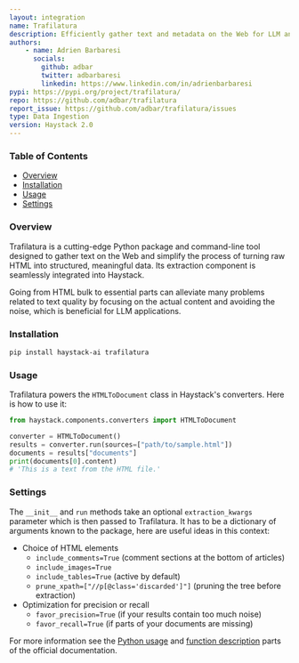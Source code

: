 ```yaml
---
layout: integration
name: Trafilatura
description: Efficiently gather text and metadata on the Web for LLM and RAG
authors:
    - name: Adrien Barbaresi
      socials:
        github: adbar
        twitter: adbarbaresi
        linkedin: https://www.linkedin.com/in/adrienbarbaresi
pypi: https://pypi.org/project/trafilatura/
repo: https://github.com/adbar/trafilatura
report_issue: https://github.com/adbar/trafilatura/issues
type: Data Ingestion
version: Haystack 2.0
---
```



### Table of Contents

- [Overview](#overview)
- [Installation](#installation)
- [Usage](#usage)
- [Settings](#settings)


### Overview

Trafilatura is a cutting-edge Python package and command-line tool designed to gather text on the Web and simplify the process of turning raw HTML into structured, meaningful data. Its extraction component is seamlessly integrated into Haystack.

Going from HTML bulk to essential parts can alleviate many problems related to text quality by focusing on the actual content and avoiding the noise, which is beneficial for LLM applications.


### Installation

```bash
pip install haystack-ai trafilatura
```


### Usage

Trafilatura powers the `HTMLToDocument` class in Haystack's converters. Here is how to use it:

```python
from haystack.components.converters import HTMLToDocument

converter = HTMLToDocument()
results = converter.run(sources=["path/to/sample.html"])
documents = results["documents"]
print(documents[0].content)
# 'This is a text from the HTML file.'
```


### Settings

The `__init__` and `run` methods take an optional `extraction_kwargs` parameter which is then passed to Trafilatura. It has to be a dictionary of arguments known to the package, here are useful ideas in this context:

- Choice of HTML elements
   - `include_comments=True` (comment sections at the bottom of articles)
   - `include_images=True`
   - `include_tables=True` (active by default)
   - `prune_xpath=["//p[@class='discarded']"]` (pruning the tree before extraction)
- Optimization for precision or recall
   - `favor_precision=True` (if your results contain too much noise)
   - `favor_recall=True` (if parts of your documents are missing)

For more information see the [Python usage](https://trafilatura.readthedocs.io/en/latest/usage-python.html) and [function description](https://trafilatura.readthedocs.io/en/latest/corefunctions.html#extract) parts of the official documentation.
